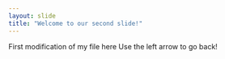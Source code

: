 ```yaml
---
layout: slide
title: "Welcome to our second slide!"
---
```

First modification of my file here
Use the left arrow to go back!
